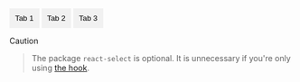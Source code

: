 <!DOCTYPE html>
<html lang="en">
<head>
    <meta charset="UTF-8">
    <meta name="viewport" content="width=device-width, initial-scale=1.0">
    <title>Markdown Tabs Example</title>
    <style>
        .tab {
            display: none;
        }
        .tab-buttons {
            margin-bottom: 10px;
        }
        .tab-buttons button {
            padding: 10px;
            cursor: pointer;
            background-color: #f1f1f1;
            border: none;
            outline: none;
        }
        .tab-buttons button.active {
            background-color: #ccc;
        }
        .tab-content {
            padding: 10px;
            border: 1px solid #ccc;
        }
    </style>
</head>
<body>

<div class="tab-buttons">
    <button class="tab-link" onclick="openTab(event, 'tab1')">Tab 1</button>
    <button class="tab-link" onclick="openTab(event, 'tab2')">Tab 2</button>
    <button class="tab-link" onclick="openTab(event, 'tab3')">Tab 3</button>
</div>

<div id="tab1" class="tab tab-content">
    <p>Content for Tab 1 goes here.</p>
</div>

<div id="tab2" class="tab tab-content">
    <p>Content for Tab 2 goes here.</p>
</div>

<div id="tab3" class="tab tab-content">
    <p>Content for Tab 3 goes here.</p>
</div>

<script>
    function openTab(evt, tabId) {
        var i, tabContent, tabLinks;
        tabContent = document.getElementsByClassName("tab");
        for (i = 0; i < tabContent.length; i++) {
            tabContent[i].style.display = "none";
        }
        tabLinks = document.getElementsByClassName("tab-link");
        for (i = 0; i < tabLinks.length; i++) {
            tabLinks[i].className = tabLinks[i].className.replace(" active", "");
        }
        document.getElementById(tabId).style.display = "block";
        evt.currentTarget.className += " active";
    }

    // Set default open tab
    document.getElementsByClassName("tab-link")[0].click();
</script>

</body>
</html>

> [!CAUTION]

> The package `react-select` is optional. It is unnecessary if you're only using [the hook](#-timezone-hook).
